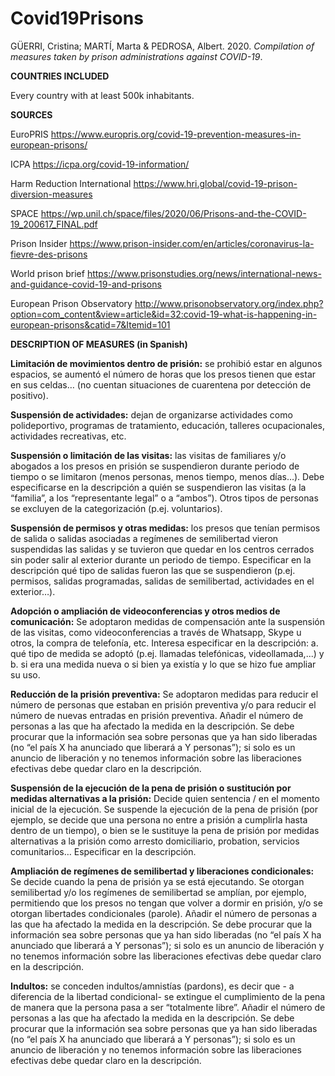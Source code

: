 # Covid19Prisons

GÜERRI, Cristina; MARTÍ, Marta & PEDROSA, Albert. 2020. *Compilation of measures taken by prison administrations against COVID-19*.

**COUNTRIES INCLUDED**

Every country with at least 500k inhabitants.

**SOURCES**

EuroPRIS https://www.europris.org/covid-19-prevention-measures-in-european-prisons/ 

ICPA https://icpa.org/covid-19-information/ 

Harm Reduction International https://www.hri.global/covid-19-prison-diversion-measures 

SPACE https://wp.unil.ch/space/files/2020/06/Prisons-and-the-COVID-19_200617_FINAL.pdf 

Prison Insider https://www.prison-insider.com/en/articles/coronavirus-la-fievre-des-prisons 

World prison brief https://www.prisonstudies.org/news/international-news-and-guidance-covid-19-and-prisons 

European Prison Observatory http://www.prisonobservatory.org/index.php?option=com_content&view=article&id=32:covid-19-what-is-happening-in-european-prisons&catid=7&Itemid=101   

**DESCRIPTION OF MEASURES (in Spanish)**

**Limitación de movimientos dentro de prisión:** se prohibió estar en algunos espacios, se aumentó el número de horas que los presos tienen que estar en sus celdas… (no cuentan situaciones de cuarentena por detección de positivo).

**Suspensión de actividades:** dejan de organizarse actividades como polideportivo, programas de tratamiento, educación, talleres ocupacionales, actividades recreativas, etc.

**Suspensión o limitación de las visitas:** las visitas de familiares y/o abogados a los presos en prisión se suspendieron durante periodo de tiempo o se limitaron (menos personas, menos tiempo, menos días…). Debe especificarse en la descripción a quién se suspendieron las visitas (a la “familia”, a los “representante legal” o a “ambos”). Otros tipos de personas se excluyen de la categorización (p.ej. voluntarios).

**Suspensión de permisos y otras medidas:** los presos que tenían permisos de salida o salidas asociadas a regímenes de semilibertad vieron suspendidas las salidas y se tuvieron que quedar en los centros cerrados sin poder salir al exterior durante un periodo de tiempo. Especificar en la descripción qué tipo de salidas fueron las que se suspendieron (p.ej. permisos, salidas programadas, salidas de semilibertad, actividades en el exterior…).

**Adopción o ampliación de videoconferencias y otros medios de comunicación:** Se adoptaron medidas de compensación ante la suspensión de las visitas, como videoconferencias a través de Whatsapp, Skype u otros, la compra de telefonía, etc. Interesa especificar en la descripción: a. qué tipo de medida se adoptó (p.ej. llamadas telefónicas, videollamada,...) y b. si era una medida nueva o si bien ya existía y lo que se hizo fue ampliar su uso.

**Reducción de la prisión preventiva:** Se adoptaron medidas para reducir el número de personas que estaban en prisión preventiva y/o para reducir el número de nuevas entradas en prisión preventiva. Añadir el número de personas a las que ha afectado la medida en la descripción. Se debe procurar que la información sea sobre personas que ya han sido liberadas (no “el país X ha anunciado que liberará a Y personas”); si solo es un anuncio de liberación y no tenemos información sobre las liberaciones efectivas debe quedar claro en la descripción.

**Suspensión de la ejecución de la pena de prisión o sustitución por medidas alternativas a la prisión:** Decide quien sentencia / en el momento inicial de la ejecución. Se suspende la ejecución de la pena de prisión (por ejemplo, se decide que una persona no entre a prisión a cumplirla hasta dentro de un tiempo), o bien se le sustituye la pena de prisión por medidas alternativas a la prisión como arresto domiciliario, probation, servicios comunitarios… Especificar en la descripción.

**Ampliación de regímenes de semilibertad y liberaciones condicionales:** Se decide cuando la pena de prisión ya se está ejecutando. Se otorgan semilibertad y/o los regímenes de semilibertad se amplían, por ejemplo, permitiendo que los presos no tengan que volver a dormir en prisión, y/o se otorgan libertades condicionales (parole). Añadir el número de personas a las que ha afectado la medida en la descripción. Se debe procurar que la información sea sobre personas que ya han sido liberadas (no “el país X ha anunciado que liberará a Y personas”); si solo es un anuncio de liberación y no tenemos información sobre las liberaciones efectivas debe quedar claro en la descripción.

**Indultos:** se conceden indultos/amnistías (pardons), es decir que - a diferencia de la libertad condicional- se extingue el cumplimiento de la pena de manera que la persona pasa a ser “totalmente libre”. Añadir el número de personas a las que ha afectado la medida en la descripción. Se debe procurar que la información sea sobre personas que ya han sido liberadas (no “el país X ha anunciado que liberará a Y personas”); si solo es un anuncio de liberación y no tenemos información sobre las liberaciones efectivas debe quedar claro en la descripción.
